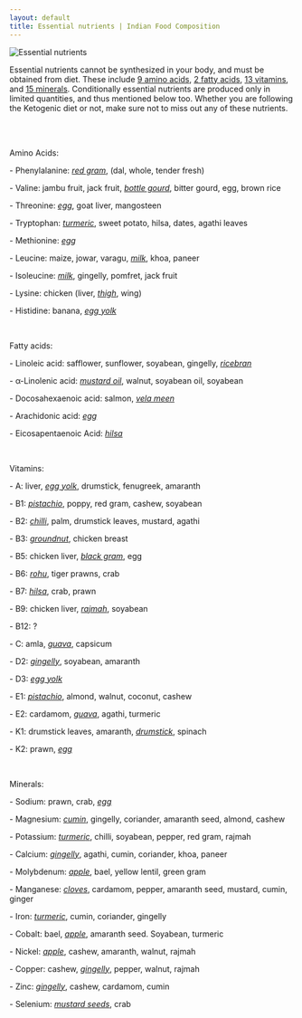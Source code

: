 ```yaml
---
layout: default
title: Essential nutrients | Indian Food Composition
---
```


<img alt="Essential nutrients" src="https://i.imgur.com/mMpVmgX.jpg">

<p>
  Essential nutrients cannot be synthesized in your body, and must be obtained from diet. These include <a href="https://en.wikipedia.org/wiki/Essential_amino_acid">9 amino acids</a>, <a href="https://en.wikipedia.org/wiki/Essential_fatty_acid">2 fatty acids</a>, <a href="https://en.wikipedia.org/wiki/Vitamin">13 vitamins</a>, and <a href="https://en.wikipedia.org/wiki/Mineral_(nutrient)">15 minerals</a>. Conditionally essential nutrients are produced only in limited quantities, and thus mentioned below too. Whether you are following the Ketogenic diet or not, make sure not to miss out any of these nutrients.
</p>

<br><br>

<p>Amino Acids:</p>
<p>- Phenylalanine: <u><i>red gram</i></u>, (dal, whole, tender fresh)</p>
<p>- Valine: jambu fruit, jack fruit, <u><i>bottle gourd</i></u>, bitter gourd, egg, brown rice</p>
<p>- Threonine: <u><i>egg</i></u>, goat liver, mangosteen</p>
<p>- Tryptophan: <u><i>turmeric</i></u>, sweet potato, hilsa, dates, agathi leaves</p>
<p>- Methionine: <u><i>egg</i></u></p>
<p>- Leucine: maize, jowar, varagu, <u><i>milk</i></u>, khoa, paneer</p>
<p>- Isoleucine: <u><i>milk</i></u>, gingelly, pomfret, jack fruit</p>
<p>- Lysine: chicken (liver, <u><i>thigh</i></u>, wing)</p>
<p>- Histidine: banana, <u><i>egg yolk</i></u></p>

<br>

<p>Fatty acids:</p>
<p>- Linoleic acid: safflower, sunflower, soyabean, gingelly, <u><i>ricebran</i></u></p>
<p>- &alpha;-Linolenic acid: <u><i>mustard oil</i></u>, walnut, soyabean oil, soyabean</p>
<p>- Docosahexaenoic acid: salmon, <u><i>vela meen</i></u></p>
<p>- Arachidonic acid: <u><i>egg</i></u></p>
<p>- Eicosapentaenoic Acid: <u><i>hilsa</i></u></p>

<br>

<p>Vitamins:</p>
<p>- A: liver, <u><i>egg yolk</i></u>, drumstick, fenugreek, amaranth</p>
<p>- B1: <u><i>pistachio</i></u>, poppy, red gram, cashew, soyabean</p>
<p>- B2: <u><i>chilli</i></u>, palm, drumstick leaves, mustard, agathi</p>
<p>- B3: <u><i>groundnut</i></u>, chicken breast</p>
<p>- B5: chicken liver, <u><i>black gram</i></u>, egg</p>
<p>- B6: <u><i>rohu</i></u>, tiger prawns, crab</p>
<p>- B7: <u><i>hilsa</i></u>, crab, prawn</p>
<p>- B9: chicken liver, <u><i>rajmah</i></u>, soyabean</p>
<p>- B12: ?</p>
<p>- C: amla, <u><i>guava</i></u>, capsicum</p>
<p>- D2: <u><i>gingelly</i></u>, soyabean, amaranth</p>
<p>- D3: <u><i>egg yolk</i></u></p>
<p>- E1: <u><i>pistachio</i></u>, almond, walnut, coconut, cashew</p>
<p>- E2: cardamom, <u><i>guava</i></u>, agathi, turmeric</p>
<p>- K1: drumstick leaves, amaranth, <u><i>drumstick</i></u>, spinach</p>
<p>- K2: prawn, <u><i>egg</i></u></p>

<br>

<p>Minerals:</p>
<p>- Sodium: prawn, crab, <u><i>egg</i></u></p>
<p>- Magnesium: <u><i>cumin</i></u>, gingelly, coriander, amaranth seed, almond, cashew</p>
<p>- Potassium: <u><i>turmeri</i></u><u><i>c</i></u>, chilli, soyabean, pepper, red gram, rajmah</p>
<p>- Calcium: <u><i>gingelly</i></u>, agathi, cumin, coriander, khoa, paneer</p>
<p>- Molybdenum: <u><i>apple</i></u>, bael, yellow lentil, green gram</p>
<p>- Manganese: <u><i>cloves</i></u>, cardamom, pepper, amaranth seed, mustard, cumin, ginger</p>
<p>- Iron: <u><i>turmeric</i></u>, cumin, coriander, gingelly</p>
<p>- Cobalt: bael, <u><i>apple</i></u>, amaranth seed. Soyabean, turmeric</p>
<p>- Nickel: <u><i>apple</i></u>, cashew, amaranth, walnut, rajmah</p>
<p>- Copper: cashew, <u><i>gingelly</i></u>, pepper, walnut, rajmah</p>
<p>- Zinc: <u><i>gingelly</i></u>, cashew, cardamom, cumin</p>
<p>- Selenium: <u><i>mustard seeds</i></u>, crab</p>
